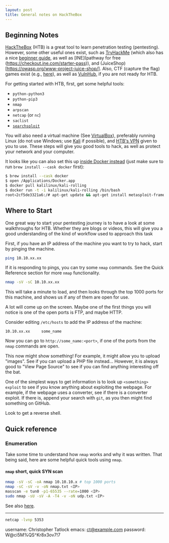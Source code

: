 ```yaml
---
layout: post
title: General notes on HackTheBox
---
```


## Beginning Notes

[HackTheBox](https://hackthebox.eu/) (HTB) is a great tool to learn penetration testing (pentesting).  However, some other useful ones exist, such as [TryHackMe](https://tryhackme.com) (which also has a nice [beginner guide](https://tryhackme.com/path/outline/beginner), as well as [INE](pathway for free (https://checkout.ine.com/starter-pass)), and (JuiceShop)[https://owasp.org/www-project-juice-shop/].  Also, CTF (capture the flag) games exist (e.g., [here](https://ctf.hacker101.com/)), as well as [VulnHub](https://www.vulnhub.com/), if you are not ready for HTB.

For getting started with HTB, first, get some helpful tools:
  - `python-python3`
  - `python-pip3`
  - `nmap`
  - `arpscan`
  - `netcap` (or `nc`)
  - `saclist`
  - [`searchsploit`](https://1gbits.com/blog/install-searchsploit-on-kali-linux/)

You will also need a virtual machine (See [VirtualBox](https://www.virtualbox.org/)), preferably running Linux (do not use Windows; use [Kali](https://www.offensive-security.com/kali-linux-vm-vmware-virtualbox-image-download/#1572305786534-030ce714-cc3b) if possible), and [HTB's VPN](https://www.hackthebox.eu/home/start) given to you to use.  These steps will give you good tools to hack, as well as protect your network and your computer.

It looks like you can also set this up [inside Docker instead](https://amar-laksh.github.io/2019/08/24/Setting-up-Kali-docker-for-HackTheBox.html) (just make sure to run `brew install --cask docker` first):
```bash
$ brew install --cask docker
$ open /Applications/Docker.app
$ docker pull kalilinux/kali-rolling
$ docker run -t -i kalilinux/kali-rolling /bin/bash
root💀2cf5de3321a6:/# apt-get update && apt-get install metasploit-framework
```

## Where to Start

One great way to start your pentesting journey is to have a look at some walkthroughs for HTB.  Whether they are blogs or videos, this will give you a good understanding of the kind of workflow used to approach this task

First, if you have an IP address of the machine you want to try to hack, start by pinging the machine.

```bash
ping 10.10.xx.xx
```

If it is responding to pings, you can try some `nmap` commands.  See the Quick Reference section for more `nmap` functionality.

```bash
nmap -sV -sC 10.10.xx.xx
```

This will take a minute to load, and then looks through the top 1000 ports for this machine, and shows us if any of them are open for use.

A lot will come up on the screen.  Maybe one of the first things you will notice is one of the open ports is FTP, and maybe HTTP.

Consider editing `/etc/hosts` to add the IP address of the machine:
```
10.10.xx.xx		some_name
```

Now you can go to `http://some_name:<port>`, if one of the ports from the `nmap` commands are open.

This now might show something!  For example, it might allow you to upload "images".  See if you can upload a PHP file instead...  However, it is always good to "View Page Source" to see if you can find anything interesting off the bat.

One of the simplest ways to get information is to look up `<something> exploit` to see if you know anything about exploiting the webpage.  For example, if the webpage uses a converter, see if there is a converter exploit.  If there is, append your search with `git`, as you then might find something on GitHub.

Look to get a reverse shell.

## Quick reference

### Enumeration

Take some time to understand how `nmap` works and why it was written.  That being said, here are some helpful quick tools using `nmap`.

#### `nmap` short, quick SYN scan

```bash
nmap -sV -sC -oA nmap 10.10.10.x # top 1000 ports
nmap -sC -sV -v -oN nmap.txt <IP>
masscan -e tun0 -p1-65535 --rate=1000 <IP>
sudo nmap -sU -sV -A -T4 -v -oN udp.txt <IP>
```

See also [here](https://medium.com/bug-bounty-hunting/beginner-tips-to-own-boxes-at-hackthebox-9ae3fec92a96).


---

```bash
netcap -lvnp 5353
```

username: Christopher Tatlock
emacs: ct@example.com
password: W@ci5M%QS^Kr8x3ov7!7